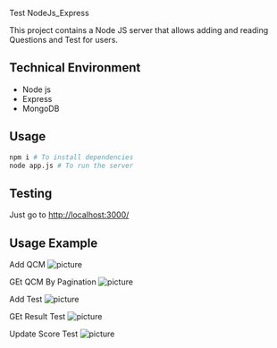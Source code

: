 Test NodeJs_Express

This project contains a Node JS server that allows adding and reading Questions and Test for users.
## Technical Environment
* Node js
* Express
* MongoDB

## Usage

```bash
npm i # To install dependencies
node app.js # To run the server
```

## Testing
Just go to <http://localhost:3000/> 

## Usage Example 
Add QCM
![picture](https://imgur.com/d9sTil2.png)

GEt QCM By Pagination
![picture](https://imgur.com/UPrwXer.png)

Add Test
![picture](https://imgur.com/bvt3p7n.png)

GEt Result Test
![picture](https://imgur.com/L3ghp9s.png)

Update Score Test
![picture](https://imgur.com/gaaD4tR.png)